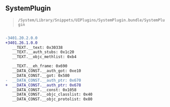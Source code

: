 ## SystemPlugin

> `/System/Library/Snippets/UIPlugins/SystemPlugin.bundle/SystemPlugin`

```diff

-3401.20.2.0.0
+3401.26.1.0.0
   __TEXT.__text: 0x30338
   __TEXT.__auth_stubs: 0x1c20
   __TEXT.__objc_methlist: 0xb4

   __TEXT.__eh_frame: 0x690
   __DATA_CONST.__auth_got: 0xe10
   __DATA_CONST.__got: 0x580
-  __DATA_CONST.__auth_ptr: 0x670
+  __DATA_CONST.__auth_ptr: 0x678
   __DATA_CONST.__const: 0x1058
   __DATA_CONST.__objc_classlist: 0x40
   __DATA_CONST.__objc_protolist: 0x80

```
